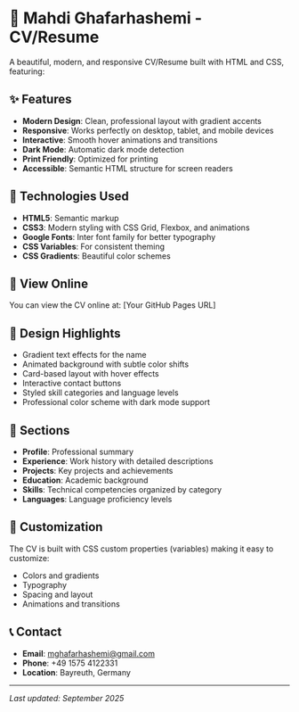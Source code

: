 # 🎯 Mahdi Ghafarhashemi - CV/Resume

A beautiful, modern, and responsive CV/Resume built with HTML and CSS, featuring:

## ✨ Features

- **Modern Design**: Clean, professional layout with gradient accents
- **Responsive**: Works perfectly on desktop, tablet, and mobile devices
- **Interactive**: Smooth hover animations and transitions
- **Dark Mode**: Automatic dark mode detection
- **Print Friendly**: Optimized for printing
- **Accessible**: Semantic HTML structure for screen readers

## 🚀 Technologies Used

- **HTML5**: Semantic markup
- **CSS3**: Modern styling with CSS Grid, Flexbox, and animations
- **Google Fonts**: Inter font family for better typography
- **CSS Variables**: For consistent theming
- **CSS Gradients**: Beautiful color schemes

## 📱 View Online

You can view the CV online at: [Your GitHub Pages URL]

## 🎨 Design Highlights

- Gradient text effects for the name
- Animated background with subtle color shifts
- Card-based layout with hover effects
- Interactive contact buttons
- Styled skill categories and language levels
- Professional color scheme with dark mode support

## 📄 Sections

- **Profile**: Professional summary
- **Experience**: Work history with detailed descriptions
- **Projects**: Key projects and achievements
- **Education**: Academic background
- **Skills**: Technical competencies organized by category
- **Languages**: Language proficiency levels

## 🔧 Customization

The CV is built with CSS custom properties (variables) making it easy to customize:

- Colors and gradients
- Typography
- Spacing and layout
- Animations and transitions

## 📞 Contact

- **Email**: mghafarhashemi@gmail.com
- **Phone**: +49 1575 4122331
- **Location**: Bayreuth, Germany

---

*Last updated: September 2025*
